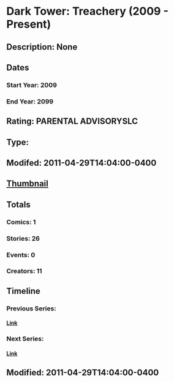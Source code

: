 # Dark Tower: Treachery (2009 - Present)
## Description: None
## Dates
### Start Year: 2009
### End Year: 2099
## Rating: PARENTAL ADVISORYSLC
## Type: 
## Modifed: 2011-04-29T14:04:00-0400
## [Thumbnail](http://i.annihil.us/u/prod/marvel/i/mg/2/f0/4bb5721532f70.jpg)
## Totals
### Comics: 1
### Stories: 26
### Events: 0
### Creators: 11
## Timeline
### Previous Series: 
#### [Link]()
### Next Series: 
#### [Link]()
## Modified: 2011-04-29T14:04:00-0400